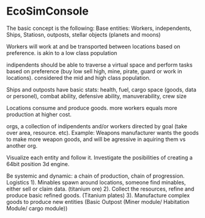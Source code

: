 # EcoSimConsole
 
The basic concept is the following: 
Base entities: Workers, independents, Ships, Statiosn, outposts, stellar objects (planets and moons)

Workers will work at and be transported between locations based on preference. is akin to a low class population

indipendents should be able to traverse a virtual space and perform tasks based on preference (buy low sell high, mine, pirate, guard or work in locations). considered the mid and high class population.

Ships and outposts have basic stats: health, fuel, cargo space (goods, data or personel), combat ability, defensive ability, manuverability, crew size

Locations consume and produce goods. more workers equals more production at higher cost.

orgs, a collection of indipendents and/or workers directed by goal (take over area, resource. etc).
Example: Weapons manufacturer wants the goods to make more weapon goods, and will be agressive in aquiring them vs another org.

Visualize each entity and follow it.
Investigate the posibilities of creating a 64bit position 3d engine. 


Be systemic and dynamic: a chain of production, chain of progression. 
Logistics
1). Minables spawn around locations, someone find minables, either sell or claim data. (titanium ore)
2). Collect the resources, refine and produce basic refined goods. (Titanium plates)
3). Manufacture complex goods to produce new entities (Basic Outpost (Miner module/ Habitation Module/ cargo module))

